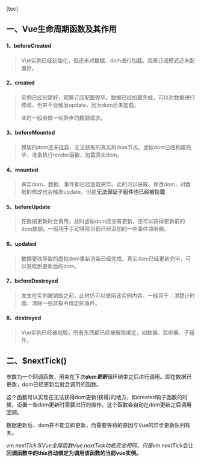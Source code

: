 [toc] 

## 一、Vue生命周期函数及其作用

#### 1、beforeCreated

> ​	Vue实例已经初始化，但还未对数据、dom进行加载。观察订阅模式还未配置好。

#### 2、created

> ​	实例已经创建好，观察订阅配置完毕。数据已经加载完成，可以对数据进行修改，但并不会触发update，因为dom还未加载。
>
> 此时一般会做一些异步的数据请求。

#### 3、beforeMounted

> ​	模板的dom还未挂载，无法获取的真实的dom节点。虚拟dom已经构建完毕，准备执行render函数，加载真实dom。

#### 4、mounted

> ​	真实dom、数据、事件都已经加载完毕。此时可以获取、修改dom，对数据的修改也会触发update。但是**无法保证子组件也已经被挂载**

#### 5、beforeUpdate

> ​	在数据更新时会调用，此时虚拟dom还没有更新，还可以获得更新前的dom数据。一般用于手动移除目前已经添加的一些事件监听器。

[^Tip]: 强烈反对在此时再次修改数据，会导致死循环



#### 6、updated

> ​	数据更改导致的虚拟dom重新渲染已经完成。真实dom已经更新完毕，可以获取到更新后的dom。

[^Tip]: 强烈反对在此时再次修改数据，会导致死循环

#### 7、beforeDestroyed

> ​	发生在实例被销毁之前，此时仍可以使用该实例内容。一般用于：清楚计时器、清除一些非指令绑定的事件。

#### 8、destroyed

> ​	Vue实例已经被销毁，所有东西都已经被解除绑定，如数据、监听器、子组件。



## 二、$nextTick()

​	参数为一个回调函数，用来在下次***dom更新***循环结束之后进行调用。即在数据已更改，dom已经更新后就会调用的函数。

​	这个函数可以实现在无法获得dom更新(获得)的地方，如created钩子函数的时候，设置一些dom更新时需要进行的操作。这个函数会自动在dom更新之后调用回调。

​	数据更新后，dom并不能立即更新，而需要等待的原因与Vue的异步更新队列有关。

[Vue的异步更新队列]: https://cn.vuejs.org/v2/guide/reactivity.html#%E5%BC%82%E6%AD%A5%E6%9B%B4%E6%96%B0%E9%98%9F%E5%88%97



vm.$nextTick与Vue全局函数Vue.nextTick功能完全相同，只是vm.$nextTick会让**回调函数中的this自动绑定为调用该函数的当前vue实例。**

